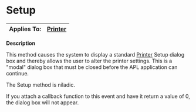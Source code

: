 




<h1 class="heading"><span class="name">Setup</span></h1>

| Applies To: | [Printer](./printer.md) |
| --- | ---  |


**Description**


This method causes the system to display a standard [Printer](./printer.md) Setup dialog box and thereby allows the user to alter the printer settings. This is a "modal" dialog box that must be closed before the APL application can continue.


The Setup method is niladic.


If you attach a callback function to this event and have it return a value of 0, the dialog box will not appear.



